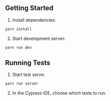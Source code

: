 ## Getting Started

1. Install dependencies:

```bash
yarn install
```

2. Start development server:

```bash
yarn run dev
```

## Running Tests

1. Start test serve:

```bash
yarn run server
```

2. In the Cypress IDE, choose which tests to run.

